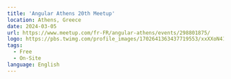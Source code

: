 ```yaml
---
title: 'Angular Athens 20th Meetup'
location: Athens, Greece
date: 2024-03-05
url: https://www.meetup.com/fr-FR/angular-athens/events/298801875/
logo: https://pbs.twimg.com/profile_images/1702641363437719553/xxXXoN41_400x400.jpg
tags:
  - Free
  - On-Site
language: English
---
```

